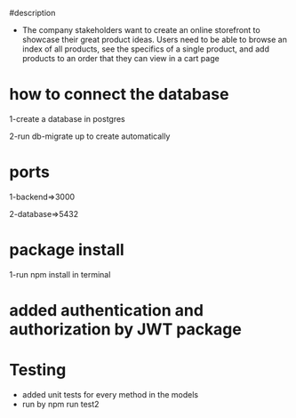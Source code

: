 #description
- The company stakeholders want to create an online storefront to showcase their great product ideas. Users need to be able to browse an index of all products, see the specifics of a single product, and add products to an order that they can view in a cart page

# how to connect the database
1-create a database in postgres

2-run db-migrate up to create automatically

# ports
1-backend=>3000

2-database=>5432

# package install
1-run npm install in terminal
 
# added authentication and authorization by JWT package
# Testing
- added unit tests for every method in the models
- run by npm run test2
